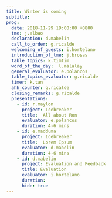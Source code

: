 ```yaml
---
title: Winter is coming
subtitle:
prog: 
  date: 2018-11-29 19:00:00 +0800
  tme: j.albao
  declaration: d.mabelin
  call_to_order: g.ricalde
  welcoming_of_guests: i.hortelano
  introduction_of_tme: j.brosas
  table_topics: k.timtim
  word_of_the_day:  l.malalay
  general_evaluator: e.polancos
  table_topics_evaluator: g.ricalde
  timer: k.tan
  ahh_counter: g.ricalde
  closing_remarks: g.ricalde
  presentations:
    - id: r.maylon
      project: Icebreaker
      title:  All about Ron
      evaluator: e.polancos
      duration: 4-6 mins
    - id: e.madduma
      project: Icebreaker
      title:  Lorem Ipsum
      evaluator: d.mabelin
      duration: 4-6 mins
    - id: d.mabelin
      project: Evaluation and Feedback
      title: Evaluation
      evaluator: i.hortelano
      duration:
      hide: true
---
```


